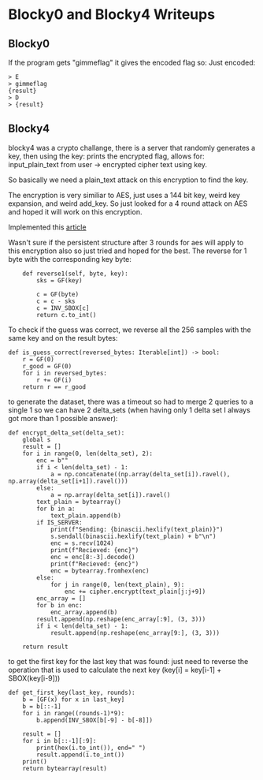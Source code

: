 # Blocky0 and Blocky4 Writeups

## Blocky0
If the program gets "gimmeflag" it gives the encoded flag so:
Just encoded:
```
> E
> gimmeflag
{result}
> D
> {result}
```


## Blocky4
blocky4 was a crypto challange, there is a server that randomly generates a key, then using the key:
prints the encrypted flag,
allows for: input_plain_text from user -> encrypted cipher text using key.

So basically we need a plain_text attack on this encryption to find the key.

The encryption is very similiar to AES, just uses a 144 bit key, weird key expansion, and weird add_key.
So just looked for a 4 round attack on AES and hoped it will work on this encryption.

Implemented this [article](https://www.davidwong.fr/blockbreakers/square_2_attack4rounds.html)

Wasn't sure if the persistent structure after 3 rounds for aes will apply to this encryption also so just tried and hoped for the best.
The reverse for 1 byte with the corresponding key byte:
```
    def reverse1(self, byte, key):
        sks = GF(key)

        c = GF(byte)
        c = c - sks
        c = INV_SBOX[c]
        return c.to_int()
```
To check if the guess was correct, we reverse all the 256 samples with the same key and on the result bytes:
```
def is_guess_correct(reversed_bytes: Iterable[int]) -> bool:
    r = GF(0)
    r_good = GF(0)
    for i in reversed_bytes:
        r += GF(i)
    return r == r_good
```

to generate the dataset, there was a timeout so had to merge 2 queries to a single 1 so we can have 2 delta_sets (when having only 1 delta set I always got more than 1 possible answer):
```
def encrypt_delta_set(delta_set):
    global s
    result = []
    for i in range(0, len(delta_set), 2):
        enc = b""
        if i < len(delta_set) - 1:
            a = np.concatenate((np.array(delta_set[i]).ravel(), np.array(delta_set[i+1]).ravel()))
        else:
            a = np.array(delta_set[i]).ravel()
        text_plain = bytearray()
        for b in a:
            text_plain.append(b)
        if IS_SERVER:
            print(f"Sending: {binascii.hexlify(text_plain)}")
            s.sendall(binascii.hexlify(text_plain) + b"\n")
            enc = s.recv(1024)
            print(f"Recieved: {enc}")
            enc = enc[8:-3].decode()
            print(f"Recieved: {enc}")
            enc = bytearray.fromhex(enc)
        else:
            for j in range(0, len(text_plain), 9):
                enc += cipher.encrypt(text_plain[j:j+9])
        enc_array = []
        for b in enc:
            enc_array.append(b)
        result.append(np.reshape(enc_array[:9], (3, 3)))
        if i < len(delta_set) - 1:
            result.append(np.reshape(enc_array[9:], (3, 3)))

    return result
```
to get the first key for the last key that was found:
just need to reverse the operation that is used to calculate the next key (key[i] = key[i-1] + SBOX(key[i-9]))
```
def get_first_key(last_key, rounds):
    b = [GF(x) for x in last_key]
    b = b[::-1]
    for i in range((rounds-1)*9):
        b.append(INV_SBOX[b[-9] - b[-8]])
    
    result = []
    for i in b[::-1][:9]:
        print(hex(i.to_int()), end=" ")
        result.append(i.to_int())
    print()
    return bytearray(result)
```